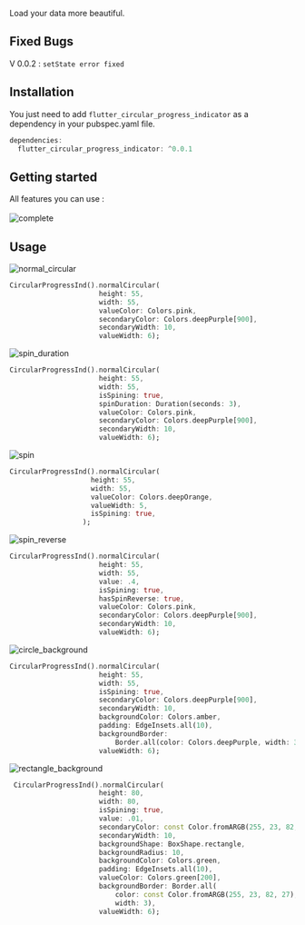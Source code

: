 
Load your data more beautiful.


## Fixed Bugs
  V 0.0.2 :
  ```setState error fixed```

## Installation

You just need to add ```flutter_circular_progress_indicator``` as a dependency in your pubspec.yaml file.

```dart
dependencies:
  flutter_circular_progress_indicator: ^0.0.1
```

## Getting started

All features you can use :<br><br>
![complete](https://github.com/edris-mazhari/flutter_circular_progress/assets/91206674/49383266-710d-4c9e-b979-7d2d78134910)


## Usage

![normal_circular](https://github.com/edris-mazhari/flutter_circular_progress/assets/91206674/2d04d472-be12-4738-91d4-693595283c8f)

```dart
CircularProgressInd().normalCircular(
                      height: 55,
                      width: 55,
                      valueColor: Colors.pink,
                      secondaryColor: Colors.deepPurple[900],
                      secondaryWidth: 10,
                      valueWidth: 6);
```

![spin_duration](https://github.com/edris-mazhari/flutter_circular_progress/assets/91206674/69afe996-0469-400c-86a1-a95e2a3fa936)

```dart
CircularProgressInd().normalCircular(
                      height: 55,
                      width: 55,
                      isSpining: true,
                      spinDuration: Duration(seconds: 3),
                      valueColor: Colors.pink,
                      secondaryColor: Colors.deepPurple[900],
                      secondaryWidth: 10,
                      valueWidth: 6);
```

![spin](https://github.com/edris-mazhari/flutter_circular_progress/assets/91206674/cb210364-4ad3-4f19-a419-00422350f487)

```dart
CircularProgressInd().normalCircular(
                    height: 55,
                    width: 55,
                    valueColor: Colors.deepOrange,
                    valueWidth: 5,
                    isSpining: true,
                  );
```
![spin_reverse](https://github.com/edris-mazhari/flutter_circular_progress/assets/91206674/d35b8596-743f-4fd5-88ff-1906510a9b7f)


```dart
CircularProgressInd().normalCircular(
                      height: 55,
                      width: 55,
                      value: .4,
                      isSpining: true,
                      hasSpinReverse: true,
                      valueColor: Colors.pink,
                      secondaryColor: Colors.deepPurple[900],
                      secondaryWidth: 10,
                      valueWidth: 6);
```

![circle_background](https://github.com/edris-mazhari/flutter_circular_progress/assets/91206674/0873af37-c4c3-458f-8a31-4985fb408897)

```dart
CircularProgressInd().normalCircular(
                      height: 55,
                      width: 55,
                      isSpining: true,
                      secondaryColor: Colors.deepPurple[900],
                      secondaryWidth: 10,
                      backgroundColor: Colors.amber,
                      padding: EdgeInsets.all(10),
                      backgroundBorder:
                          Border.all(color: Colors.deepPurple, width: 3),
                      valueWidth: 6);
```

![rectangle_background](https://github.com/edris-mazhari/flutter_circular_progress/assets/91206674/adf12d35-6c44-4944-88f8-15e4cbb5bef2)

```dart
 CircularProgressInd().normalCircular(
                      height: 80,
                      width: 80,
                      isSpining: true,
                      value: .01,
                      secondaryColor: const Color.fromARGB(255, 23, 82, 27),
                      secondaryWidth: 10,
                      backgroundShape: BoxShape.rectangle,
                      backgroundRadius: 10,
                      backgroundColor: Colors.green,
                      padding: EdgeInsets.all(10),
                      valueColor: Colors.green[200],
                      backgroundBorder: Border.all(
                          color: const Color.fromARGB(255, 23, 82, 27),
                          width: 3),
                      valueWidth: 6);
```
